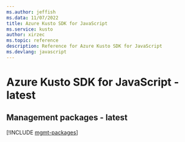 ```yaml
---
ms.author: jeffish
ms.data: 11/07/2022
title: Azure Kusto SDK for JavaScript
ms.service: kusto
author: xirzec
ms.topic: reference
description: Reference for Azure Kusto SDK for JavaScript
ms.devlang: javascript
---
```

# Azure Kusto SDK for JavaScript - latest

## Management packages - latest
[!INCLUDE [mgmt-packages](kusto-mgmt-index.md)]